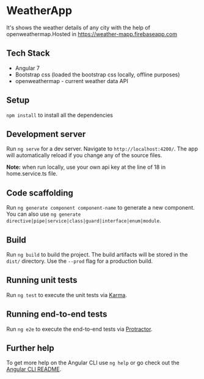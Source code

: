 # WeatherApp
It's shows the weather details of any city with the help of openweathermap.Hosted in https://weather-mapp.firebaseapp.com

## Tech Stack
- Angular 7
- Bootstrap css (loaded the bootstrap css locally, offline purposes)
- openweathermap - current weather data API

## Setup

`npm install` to install all the dependencies

## Development server

Run `ng serve` for a dev server. Navigate to `http://localhost:4200/`. The app will automatically reload if you change any of the source files.

**Note:** when run locally, use your own api key at the line of 18 in home.service.ts file.


## Code scaffolding

Run `ng generate component component-name` to generate a new component. You can also use `ng generate directive|pipe|service|class|guard|interface|enum|module`.

## Build

Run `ng build` to build the project. The build artifacts will be stored in the `dist/` directory. Use the `--prod` flag for a production build.

## Running unit tests

Run `ng test` to execute the unit tests via [Karma](https://karma-runner.github.io).

## Running end-to-end tests

Run `ng e2e` to execute the end-to-end tests via [Protractor](http://www.protractortest.org/).

## Further help

To get more help on the Angular CLI use `ng help` or go check out the [Angular CLI README](https://github.com/angular/angular-cli/blob/master/README.md).
